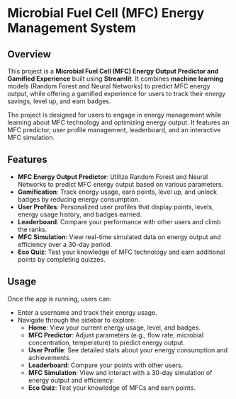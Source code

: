# Microbial Fuel Cell (MFC) Energy Management System

## Overview

This project is a **Microbial Fuel Cell (MFC) Energy Output Predictor and Gamified Experience** built using **Streamlit**. It combines **machine learning** models (Random Forest and Neural Networks) to predict MFC energy output, while offering a gamified experience for users to track their energy savings, level up, and earn badges.

The project is designed for users to engage in energy management while learning about MFC technology and optimizing energy output. It features an MFC predictor, user profile management, leaderboard, and an interactive MFC simulation.

## Features

- **MFC Energy Output Predictor**: Utilize Random Forest and Neural Networks to predict MFC energy output based on various parameters.
- **Gamification**: Track energy usage, earn points, level up, and unlock badges by reducing energy consumption.
- **User Profiles**: Personalized user profiles that display points, levels, energy usage history, and badges earned.
- **Leaderboard**: Compare your performance with other users and climb the ranks.
- **MFC Simulation**: View real-time simulated data on energy output and efficiency over a 30-day period.
- **Eco Quiz**: Test your knowledge of MFC technology and earn additional points by completing quizzes.


## Usage

Once the app is running, users can:

- Enter a username and track their energy usage.
- Navigate through the sidebar to explore:
    - **Home**: View your current energy usage, level, and badges.
    - **MFC Predictor**: Adjust parameters (e.g., flow rate, microbial concentration, temperature) to predict energy output.
    - **User Profile**: See detailed stats about your energy consumption and achievements.
    - **Leaderboard**: Compare your points with other users.
    - **MFC Simulation**: View and interact with a 30-day simulation of energy output and efficiency.
    - **Eco Quiz**: Test your knowledge of MFCs and earn points.

